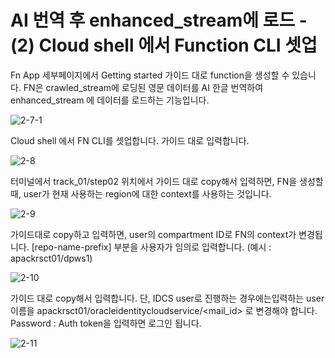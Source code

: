 # AI 번역 후 enhanced_stream에 로드 - (2) Cloud shell 에서 Function CLI 셋업

Fn App 세부페이지에서 Getting started 가이드 대로 function을 생성할 수 있습니다.  FN은 crawled_stream에 로딩된 영문 데이터를 AI 한글 번역하여 enhanced_stream 에 데이터를 로드하는 기능입니다. 

![2-7-1](https://github.com/oraclekr-data-platform/ODWS-S01-OCI-data-pipeline/assets/150219167/d119b5eb-500a-416a-abf2-00f816a96caf)


Cloud shell 에서 FN CLI를 셋업합니다. 가이드 대로 입력합니다. 

![2-8](https://github.com/oraclekr-data-platform/ODWS-S01-OCI-data-pipeline/assets/150219167/cf694013-93d1-45a0-8d5a-c68f801394f5)


터미널에서 track_01/step02 위치에서 가이드 대로 copy해서 입력하면, FN을 생성할 때, user가 현재 사용하는 region에 대한 context를 사용하는 것입니다.  

![2-9](https://github.com/oraclekr-data-platform/ODWS-S01-OCI-data-pipeline/assets/150219167/17331c6c-ffe0-4ccf-855d-9f6ac027f7fd)




가이드대로 copy하고 입력하면, user의 compartment ID로 FN의 context가 변경됩니다.
  [repo-name-prefix] 부분을 사용자가 임의로 입력합니다. (예시 : apackrsct01/dpws1) 

  ![2-10](https://github.com/oraclekr-data-platform/ODWS-S01-OCI-data-pipeline/assets/150219167/5e7f3726-41bb-417d-9f21-642b8e7a7c01)




가이드 대로 copy해서 입력합니다. 단, IDCS user로 진행하는 경우에는입력하는 user 이름을  apackrsct01/oracleidentitycloudservice/<mail_id> 로 변경해야 합니다.  
 Password :  Auth token을 입력하면 로그인 됩니다.

 
![2-11](https://github.com/oraclekr-data-platform/ODWS-S01-OCI-data-pipeline/assets/150219167/f460eb8c-c3b6-4098-85b3-ee0eafb04856)
